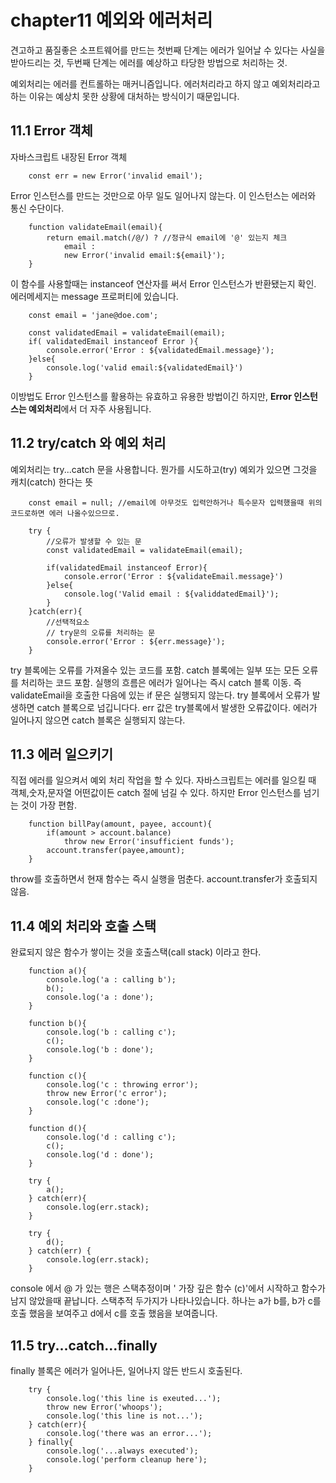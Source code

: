# chapter11 예외와 에러처리
견고하고 품질좋은 소프트웨어를 만드는 첫번째 단계는 에러가 일어날 수 있다는 사실을 받아드리는 것, 두번째 단계는 에러를 예상하고 타당한 방법으로 처리하는 것.

예외처리는 에러를 컨트롤하는 매커니즘입니다.
에러처리라고 하지 않고 예외처리라고 하는 이유는 예상치 못한 상황에 대처하는 방식이기 때문입니다.

## 11.1 Error 객체
자바스크립트 내장된 Error 객체
```
    const err = new Error('invalid email');
```

Error 인스턴스를 만드는 것만으로 아무 일도 일어나지 않는다.
이 인스턴스는 에러와 통신 수단이다.

```
    function validateEmail(email){
        return email.match(/@/) ? //정규식 email에 '@' 있는지 체크
            email : 
            new Error('invalid email:${email}');
    }
```

이 함수를 사용할때는 instanceof 연산자를 써서 Error 인스턴스가 반환됐는지 확인.
에러메세지는 message 프로퍼티에 있습니다.

```
    const email = 'jane@doe.com';

    const validatedEmail = validateEmail(email);
    if( validatedEmail instanceof Error ){
        console.error('Error : ${validatedEmail.message}');
    }else{
        console.log('valid email:${validatedEmail}')
    }
```
이방법도 Error 인스턴스를 활용하는 유효하고 유용한 방법이긴 하지만,
<strong>Error 인스턴스는 예외처리</strong>에서 더 자주 사용됩니다.

## 11.2 try/catch 와 예외 처리
예외처리는 try...catch 문을 사용합니다.
뭔가를 시도하고(try) 예외가 있으면 그것을 캐치(catch) 한다는 뜻
```
    const email = null; //email에 아무것도 입력안하거나 특수문자 입력했을때 위의 코드로하면 에러 나올수있으므로.

    try {
        //오류가 발생할 수 있는 문
        const validatedEmail = validateEmail(email);

        if(validatedEmail instanceof Error){
            console.error('Error : ${validateEmail.message}')
        }else{
            console.log('Valid email : ${validdatedEmail}');
        }
    }catch(err){
        //선택적요소
        // try문의 오류를 처리하는 문
        console.error('Error : ${err.message}');
    }
```
try 블록에는 오류를 가져올수 있는 코드를 포함.
catch 블록에는 일부 또는 모든 오류를 처리하는 코드 포함.
실행의 흐름은 에러가 일어나는 즉시 catch 블록 이동.
즉 validateEmail을 호출한 다음에 있는 if 문은 실행되지 않는다.
try 블록에서 오류가 발생하면 catch 블록으로 넘깁니다다. err 값은 try블록에서 발생한 오류값이다.
에러가 일어나지 않으면 catch 블록은 실행되지 않는다.


## 11.3 에러 일으키기
직접 에러를 일으켜서 예외 처리 작업을 할 수 있다.
자바스크립트는 에러를 일으킬 때 객체,숫자,문자열 어떤값이든 catch 절에 넘길 수 있다.
하지만 Error 인스턴스를 넘기는 것이 가장 편함.
```
    function billPay(amount, payee, account){
        if(amount > account.balance)
            throw new Error('insufficient funds');
        account.transfer(payee,amount);
    }
```

throw를 호출하면서 현재 함수는 즉시 실행을 멈춘다.
account.transfer가 호출되지 않음.

## 11.4 예외 처리와 호출 스택
완료되지 않은 함수가 쌓이는 것을 호출스택(call stack) 이라고 한다.

```
    function a(){
        console.log('a : calling b');
        b();
        console.log('a : done');
    }

    function b(){
        console.log('b : calling c');
        c();
        console.log('b : done');
    }

    function c(){
        console.log('c : throwing error');
        throw new Error('c error');
        console.log('c :done');
    }

    function d(){
        console.log('d : calling c');
        c();
        console.log('d : done');
    }

    try {
        a();
    } catch(err){
        console.log(err.stack);
    }

    try {
        d();
    } catch(err) {
        console.log(err.stack);
    }

```
console 에서 @ 가 있는 행은 스택추정이며 ' 가장 깊은 함수 (c)'에서 시작하고 함수가 남지 않았을때 끝납니다.
스택추적 두가지가 나타나있습니다.
하나는 a가 b를, b가 c를 호출 했음을 보여주고 d에서 c를 호출 했음을 보여줍니다.

## 11.5 try...catch...finally
finally 블록은 에러가 일어나든, 일어나지 않든 반드시 호출된다.

```
    try {
        console.log('this line is exeuted...');
        throw new Error('whoops');
        console.log('this line is not...');
    } catch(err){
        console.log('there was an error...');
    } finally{
        console.log('...always executed');
        console.log('perform cleanup here');
    }

```